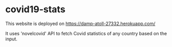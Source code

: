 # covid19-stats

This website is deployed on https://damp-atoll-27332.herokuapp.com/

It uses 'novelcovid' API to fetch Covid statistics of any country based on the input.
